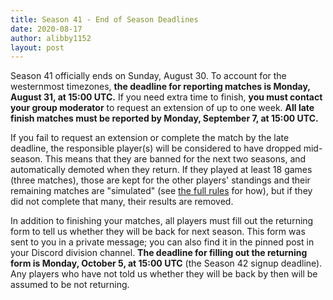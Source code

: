 ```yaml
---
title: Season 41 - End of Season Deadlines
date: 2020-08-17
author: alibby1152
layout: post
---
```

Season 41 officially ends on Sunday, August 30. To account for the westernmost timezones, **the deadline for reporting matches is Monday, August 31, at 15:00 UTC.**
If you need extra time to finish, **you must contact your group moderator** to request an extension of up to one week. **All late finish matches must be reported by Monday, September 7, at 15:00 UTC.**

If you fail to request an extension or complete the match by the late deadline, the responsible player(s) will be considered to have dropped mid-season. This means that they are banned for the next two seasons, and automatically demoted when they return. If they played at least 18 games (three matches), those are kept for the other players' standings and their remaining matches are "simulated" (see [the full rules](https://dominionleague.org/rules.html) for how), but if they did not complete that many, their results are removed.

In addition to finishing your matches, all players must fill out the returning form to tell us whether they will be back for next season. This form was sent to you in a private message; you can also find it in the pinned post in your Discord division channel. **The deadline for filling out the returning form is Monday, October 5, at 15:00 UTC** (the Season 42 signup deadline). Any players who have not told us whether they will be back by then will be assumed to be not returning.